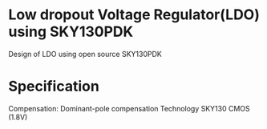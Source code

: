 # Low dropout Voltage Regulator(LDO) using SKY130PDK
Design of LDO using open source SKY130PDK

# Specification
Compensation: Dominant-pole compensation
Technology SKY130 CMOS (1.8V)
